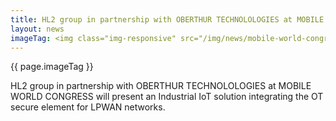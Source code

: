 ```yaml
---
title: HL2 group in partnership with OBERTHUR TECHNOLOLOGIES at MOBILE WORLD CONGRESS
layout: news
imageTag: <img class="img-responsive" src="/img/news/mobile-world-congress.jpg" alt="">
---
```


{{ page.imageTag }}
<p>
  HL2 group in partnership with OBERTHUR TECHNOLOLOGIES at MOBILE WORLD CONGRESS will present an Industrial IoT solution integrating the OT secure element for LPWAN networks.
</p>
